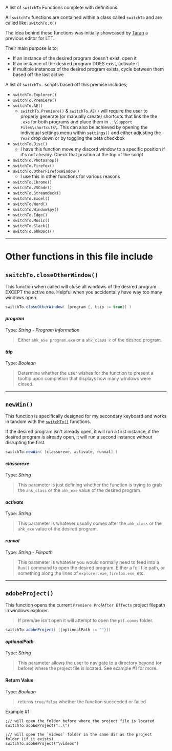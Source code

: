 A list of `switchTo` Functions complete with definitions.

All `switchTo` functions are contained within a class called `switchTo` and are called like: `switchTo.X()`

The idea behind these functions was initially showcased by [Taran](https://github.com/TaranVH/2nd-keyboard) a previous editor for LTT.

Their main purpose is to;

* If an instance of the desired program doesn't exist, open it
* If an instance of the desired program DOES exist, activate it
* If multiple instances of the desired program exists, cycle between them based off the last active

A list of `switchTo.` scripts based off this premise includes;

* `switchTo.Explorer()`
* `switchTo.Premiere()`
* `switchTo.AE()`
    * `switchTo.Premiere()` & `switchTo.AE()` will require the user to properly generate (or manually create) shortcuts that link the the `.exe` for both programs and place them in `..\Support Files\shortcuts\`. This can also be achieved by opening the individual settings menu within `settings()` and either adjusting the `Year` drop down or by toggling the beta checkbox
* `switchTo.Disc()`
    * I have this function move my discord window to a specific position if it's not already. Check that position at the top of the script
* `switchTo.Photoshop()`
* `switchTo.Firefox()`
* `switchTo.OtherFirefoxWindow()`
    * I use this in other functions for various reasons
* `switchTo.Chrome()`
* `switchTo.VSCode()`
* `switchTo.Streamdeck()`
* `switchTo.Excel()`
* `switchTo.Word()`
* `switchTo.WindowSpy()`
* `switchTo.Edge()`
* `switchTo.Music()`
* `switchTo.Slack()`
* `switchTo.ahkDocs()`
***

# Other functions in this file include

## `switchTo.closeOtherWindow()`
This function when called will close all windows of the desired program EXCEPT the active one. Helpful when you accidentally have way too many windows open.
```c#
switchTo.closeOtherWindow( [program {, ttip := true}] )
```
#### *program*
Type: *String - Program Information*
> Either `ahk_exe program.exe` or a `ahk_class x` of the desired program.

#### *ttip*
Type: *Boolean*
> Determine whether the user wishes for the function to present a tooltip upon completion that displays how many windows were closed.
***

## `newWin()`
This function is specifically designed for my secondary keyboard and works in tandom with the [`switchTo()`](https://github.com/Tomshiii/ahk/wiki/switchTo-Functions) functions.

If the desired program isn't already open, it will run a first instance, if the desired program is already open, it will run a second instance without disrupting the first.
```c#
switchTo.newWin( [classorexe, activate, runval] )
```
#### *classorexe*
Type: *String*
> This parameter is just defining whether the function is trying to grab the `ahk_class` or the `ahk_exe` value of the desired program.

#### *activate*
Type: *String*
> This parameter is whatever usually comes after the `ahk_class` or the `ahk_exe` value of the desired program.

#### *runval*
Type: *String - Filepath*
> This parameter is whatever you would normally need to feed into a `Run()` command to open the desired program. Either a full file path, or something along the lines of `explorer.exe`, `firefox.exe`, etc.
***

## `adobeProject()`
This function opens the current `Premiere Pro`/`After Effects` project filepath in windows explorer.
> If prem/ae isn't open it will attempt to open the `ptf.comms` folder.
```c#
switchTo.adobeProject( [{optionalPath := ""}])
```
#### *optionalPath*
Type: *String*
> This parameter allows the user to navigate to a directory beyond (or before) where the project file is located. See example #1 for more.

#### Return Value
Type: *Boolean*
> returns `true/false` whether the function succeeded or failed

Example #1
```ahk
;// will open the folder before where the project file is located
switchTo.adobeProject("..\")

;// will open the `videos` folder in the same dir as the project folder (if it exists)
switchTo.adobeProject("\videos")
```